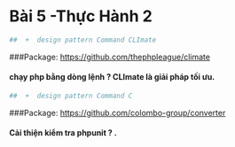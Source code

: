 # Bài 5 -Thực Hành 2




```php
##  +  design pattern Command CLImate
```
###Package: https://github.com/thephpleague/climate
#### chạy php bằng dòng lệnh ? CLImate là giải pháp tối ưu.




```php
##  +  design pattern Command C
```
###Package: https://github.com/colombo-group/converter
#### Cải thiện kiểm tra phpunit ? .


